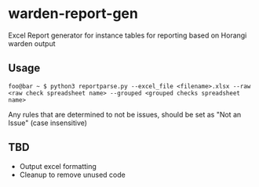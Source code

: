 # warden-report-gen
Excel Report generator for instance tables for reporting based on Horangi warden output

## Usage
```console
foo@bar ~ $ python3 reportparse.py --excel_file <filename>.xlsx --raw <raw check spreadsheet name> --grouped <grouped checks spreadsheet name>
```

Any rules that are determined to not be issues, should be set as "Not an Issue" (case insensitive)

## TBD
* Output excel formatting
* Cleanup to remove unused code
